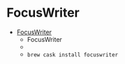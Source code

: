 # FocusWriter
- [FocusWriter](https://gottcode.org/focuswriter/)
  -  FocusWriter
  - 
  - `brew cask install focuswriter`

